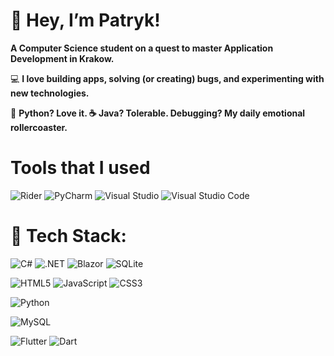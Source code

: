 # 🤝 Hey, I’m Patryk!

**A Computer Science student on a quest to master Application Development in Krakow.**


 💻 **I love building apps, solving (or creating) bugs, and experimenting with new technologies.**
 
🐍 **Python? Love it. ☕ Java? Tolerable. Debugging? My daily emotional rollercoaster.**

# Tools that I used
![Rider](https://img.shields.io/badge/Rider-000000.svg?style=for-the-badge&logo=Rider&logoColor=white&color=black&labelColor=crimson)
![PyCharm](https://img.shields.io/badge/pycharm-143?style=for-the-badge&logo=pycharm&logoColor=black&color=black&labelColor=green)
![Visual Studio](https://img.shields.io/badge/Visual%20Studio-5C2D91.svg?style=for-the-badge&logo=visual-studio&logoColor=white)
![Visual Studio Code](https://img.shields.io/badge/Visual%20Studio%20Code-0078d7.svg?style=for-the-badge&logo=visual-studio-code&logoColor=white)

# 🔹 Tech Stack:


 ![C#](https://img.shields.io/badge/c%23-%23239120.svg?style=for-the-badge&logo=csharp&logoColor=white)
 ![.NET](https://img.shields.io/badge/.NET-512BD4?logo=dotnet&logoColor=white&style=for-the-badge)
 ![Blazor](https://img.shields.io/badge/blazor-%235C2D91.svg?style=for-the-badge&logo=blazor&logoColor=white)
 ![SQLite](https://img.shields.io/badge/sqlite-%2307405e.svg?style=for-the-badge&logo=sqlite&logoColor=white)


 ![HTML5](https://img.shields.io/badge/html5-%23E34F26.svg?style=for-the-badge&logo=html5&logoColor=white)
 ![JavaScript](https://img.shields.io/badge/javascript-%23323330.svg?style=for-the-badge&logo=javascript&logoColor=%23F7DF1E)
 ![CSS3](https://img.shields.io/badge/css3-%231572B6.svg?style=for-the-badge&logo=css3&logoColor=white)


 ![Python](https://img.shields.io/badge/python-3670A0?style=for-the-badge&logo=python&logoColor=ffdd54)


 ![MySQL](https://img.shields.io/badge/mysql-4479A1.svg?style=for-the-badge&logo=mysql&logoColor=white)


 ![Flutter](https://img.shields.io/badge/Flutter-%2302569B.svg?style=for-the-badge&logo=Flutter&logoColor=white)
 ![Dart](https://img.shields.io/badge/dart-%230175C2.svg?style=for-the-badge&logo=dart&logoColor=white)
 
 
